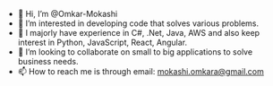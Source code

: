 - 👋 Hi, I’m @Omkar-Mokashi
- 👀 I’m interested in developing code that solves various problems.
- 🌱 I majorly have experience in C#, .Net, Java, AWS and also keep interest in Python, JavaScript, React, Angular.
- 💞️ I’m looking to collaborate on small to big applications to solve business needs.
- 📫 How to reach me is through email: mokashi.omkara@gmail.com

<!---
Omkar-Mokashi/Omkar-Mokashi is a ✨ special ✨ repository because its `README.md` (this file) appears on your GitHub profile.
You can click the Preview link to take a look at your changes.
--->
